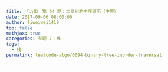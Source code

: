 ```yaml
---
title: 「力扣」第 94 题：二叉树的中序遍历（中等）
date: 2017-09-06 08:00:00
author: liweiwei1419
top: false
mathjax: true
categories: 专题 7：栈
tags:
  - 栈
permalink: leetcode-algo/0094-binary-tree-inorder-traversal

---
```


## 